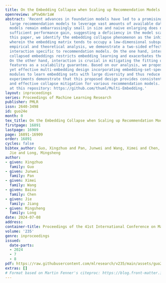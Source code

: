 ```yaml
---
title: On the Embedding Collapse when Scaling up Recommendation Models
openreview: aPVwOAr1aW
abstract: 'Recent advances in foundation models have led to a promising trend of developing
  large recommendation models to leverage vast amounts of available data. Still, mainstream
  models remain embarrassingly small in size and naive enlarging does not lead to
  sufficient performance gain, suggesting a deficiency in the model scalability. In
  this paper, we identify the embedding collapse phenomenon as the inhibition of scalability,
  wherein the embedding matrix tends to occupy a low-dimensional subspace. Through
  empirical and theoretical analysis, we demonstrate a two-sided effect of feature
  interaction specific to recommendation models. On the one hand, interacting with
  collapsed embeddings restricts embedding learning and exacerbates the collapse issue.
  On the other hand, interaction is crucial in mitigating the fitting of spurious
  features as a scalability guarantee. Based on our analysis, we propose a simple
  yet effective multi-embedding design incorporating embedding-set-specific interaction
  modules to learn embedding sets with large diversity and thus reduce collapse. Extensive
  experiments demonstrate that this proposed design provides consistent scalability
  and effective collapse mitigation for various recommendation models. Code is available
  at this repository: https://github.com/thuml/Multi-Embedding.'
layout: inproceedings
series: Proceedings of Machine Learning Research
publisher: PMLR
issn: 2640-3498
id: guo24e
month: 0
tex_title: On the Embedding Collapse when Scaling up Recommendation Models
firstpage: 16891
lastpage: 16909
page: 16891-16909
order: 16891
cycles: false
bibtex_author: Guo, Xingzhuo and Pan, Junwei and Wang, Ximei and Chen, Baixu and Jiang,
  Jie and Long, Mingsheng
author:
- given: Xingzhuo
  family: Guo
- given: Junwei
  family: Pan
- given: Ximei
  family: Wang
- given: Baixu
  family: Chen
- given: Jie
  family: Jiang
- given: Mingsheng
  family: Long
date: 2024-07-08
address:
container-title: Proceedings of the 41st International Conference on Machine Learning
volume: '235'
genre: inproceedings
issued:
  date-parts:
  - 2024
  - 7
  - 8
pdf: https://raw.githubusercontent.com/mlresearch/v235/main/assets/guo24e/guo24e.pdf
extras: []
# Format based on Martin Fenner's citeproc: https://blog.front-matter.io/posts/citeproc-yaml-for-bibliographies/
---
```

